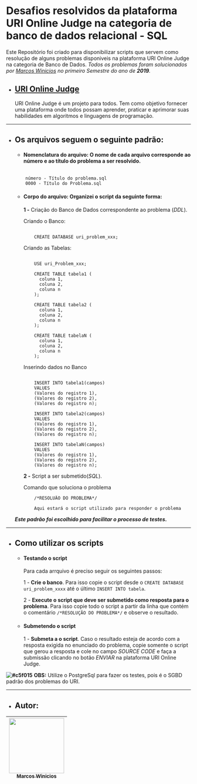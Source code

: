 # **Desafios resolvidos da plataforma URI Online Judge na categoria de banco de dados relacional - SQL**



Este Repositório foi criado para disponibilizar scripts que servem como resolução de alguns problemas disponiveis na plataforma URI Online Judge na categoria de Banco de Dados.
_Todos os problemas foram solucionados por [Marcos Winicios](https://github.com/MarcosWinicios) no primeiro Semestre do ano de **2019**._

* ## [URI Online Judge](https://www.urionlinejudge.com.br/judge/pt/login)

  URI Online Judge é um projeto para todos. Tem como objetivo fornecer uma plataforma onde todos possam aprender, praticar e aprimorar suas habilidades em algoritmos e linguagens de programação.

---

* ##  Os arquivos seguem o seguinte padrão:
  - #### **Nomenclatura do arquivo:** O nome de cada arquivo corresponde ao número e ao título do problema a ser resolvido.
  ```
  
      número - Título do problema.sql 
      0000 - Título do Problema.sql
    ```
  -  #### **Corpo do arquivo:** Organizei o script da seguinte forma:
  
     **1 -** Criação do Banco de Dados correspondente ao problema (*DDL*).
  
        Criando o Banco:
        
      ```

          CREATE DATABASE uri_problem_xxx;
      ``` 
        Criando as Tabelas:

      ```

          USE uri_Problem_xxx;
          
          CREATE TABLE tabela1 (
            coluna 1,
            coluna 2,
            coluna n
          );
          
          CREATE TABLE tabela2 (
            coluna 1,
            coluna 2,
            coluna n
          );
          
          CREATE TABLE tabelaN (
            coluna 1,
            coluna 2,
            coluna n
          );
      ```
        Inserindo dados no Banco

      ```

          INSERT INTO tabela1(campos)
          VALUES
          (Valores do registro 1),
          (Valores do registro 2),
          (Valores do registro n);
          
          INSERT INTO tabela2(campos)
          VALUES
          (Valores do registro 1),
          (Valores do registro 2),
          (Valores do registro n);
          
          INSERT INTO tabelaN(campos)
          VALUES
          (Valores do registro 1),
          (Valores do registro 2),
          (Valores do registro n);
      ```
     **2 -** Script a ser submetido(*SQL*).
     
        Comando que soluciona o problema
          
      ```
          /*RESOLUÃO DO PROBLEMA*/
          
          Aqui estará o script utilizado para responder o problema
      ```
    
    *__Este padrão foi escolhido para facilitar o processo de testes.__* 
    
---
  
* ## Como utilizar os scripts

  * #### **Testando o script**
      Para cada arrquivo é preciso seguir os seguintes passos:
      
      1 - **Crie o banco**. Para isso copie o script desde o `CREATE DATABASE uri_problem_xxxx` até o último `INSERT INTO tabela`.
    
      2 -  **Execute o script que deve ser submetido como resposta para o problema**. Para isso copie todo o script a partir da linha que contém o comentário `/*RESOLUÇÃO DO PROBLEMA*/` e observe o resultado.
   
  * #### **Submetendo o script**

      1 -  **Submeta a o script**. Caso o resultado esteja de acordo com a resposta exigida no enunciado do problema, copie somente o script que gerou a resposta e cole no campo *SOURCE CODE* e faça a submissão clicando no botão *ENVIAR* na plataforma URI Online Judge.
   
  
 **![#c5f015](https://placehold.it/15/c5f015/000000?text=+)** **OBS:** 
  Utilize o PostgreSql para fazer os testes, pois é o SGBD padrão dos problemas do URI.
  
---

* ## Autor:
| [<img src="https://avatars2.githubusercontent.com/u/49327237?s=460&u=3b9ac2cb488cf243d35c0753001d1f7250f7f474&v=4" width="150" height="150"><br><sub>Marcos Winicios</sub>](https://github.com/MarcosWinicios) |
| :---: |

